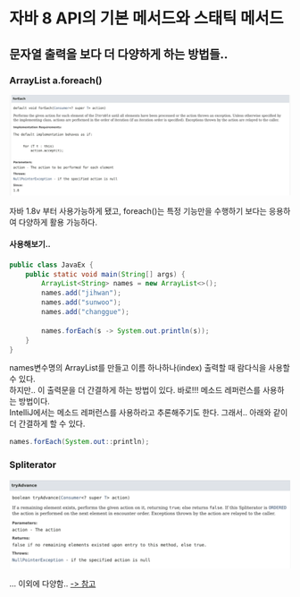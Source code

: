 # 자바 8 API의 기본 메서드와 스태틱 메서드

## 문자열 출력을 보다 더 다양하게 하는 방법들..

### ArrayList<T> a.foreach()
<img src="../../img/arr-foreach-java8.png">

자바 1.8v 부터 사용가능하게 됐고, foreach()는 특정 기능만을 수행하기 보다는 응용하여 다양하게 활용 가능하다.

#### 사용해보기..
```java
public class JavaEx {
    public static void main(String[] args) {
        ArrayList<String> names = new ArrayList<>();
        names.add("jihwan");
        names.add("sunwoo");
        names.add("changgue");

        names.forEach(s -> System.out.println(s));
    }
}
```

names변수명의 ArrayList를 만들고 이름 하나하나(index) 출력할 때 람다식을 사용할 수 있다.  
하지만.. 이 출력문을 더 간결하게 하는 방법이 있다. 바로!!! 메소드 레퍼런스를 사용하는 방법이다.  
IntelliJ에서는 메소드 레퍼런스를 사용하라고 추론해주기도 한다. 그래서.. 아래와 같이 더 간결하게 할 수 있다.

```java
names.forEach(System.out::println);
```

### Spliterator<T>
<img src="../../img/tryAdvance.png">

... 이외에 다양함.. [-> 참고](https://docs.oracle.com/javase/8/docs/api/java/util/Spliterator.html)